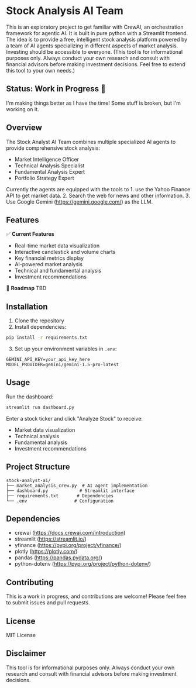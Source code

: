 # Stock Analysis AI Team

This is an exploratory project to get familiar with CrewAI, an orchestration framework for agentic AI. It is built in pure python with a Streamlit frontend. The idea is to provide a free, intelligent stock analysis platform powered by a team of AI agents specializing in different aspects of market analysis. Investing should be accessible to everyone.
(This tool is for informational purposes only. Always conduct your own research and consult with financial advisors before making investment decisions. Feel free to extend this tool to your own needs.)

## Status: Work in Progress 🚧

I'm making things better as I have the time! Some stuff is broken, but I'm working on it.

## Overview

The Stock Analyst AI Team combines multiple specialized AI agents to provide comprehensive stock analysis:
- Market Intelligence Officer
- Technical Analysis Specialist
- Fundamental Analysis Expert
- Portfolio Strategy Expert

Currently the agents are equipped with the tools to 1. use the Yahoo Finance API to get market data. 2. Search the web for news and other information. 3. Use Google Gemini (https://gemini.google.com/) as the LLM.

## Features

✅ **Current Features**
- Real-time market data visualization
- Interactive candlestick and volume charts
- Key financial metrics display
- AI-powered market analysis
- Technical and fundamental analysis
- Investment recommendations

🚧 **Roadmap**
TBD

## Installation

1. Clone the repository
2. Install dependencies:
```bash
pip install -r requirements.txt
```
3. Set up your environment variables in `.env`:
```
GEMINI_API_KEY=your_api_key_here
MODEL_PROVIDER=gemini/gemini-1.5-pro-latest
```

## Usage

Run the dashboard:
```bash
streamlit run dashboard.py
```

Enter a stock ticker and click "Analyze Stock" to receive:
- Market data visualization
- Technical analysis
- Fundamental analysis
- Investment recommendations

## Project Structure

```
stock-analyst-ai/
├── market_analysis_crew.py  # AI agent implementation
├── dashboard.py            # Streamlit interface
├── requirements.txt       # Dependencies
└── .env                  # Configuration
```

## Dependencies

- crewai (https://docs.crewai.com/introduction)
- streamlit (https://streamlit.io/)
- yfinance (https://pypi.org/project/yfinance/)
- plotly (https://plotly.com/)
- pandas (https://pandas.pydata.org/)
- python-dotenv (https://pypi.org/project/python-dotenv/)

## Contributing

This is a work in progress, and contributions are welcome! Please feel free to submit issues and pull requests.

## License

MIT License

## Disclaimer

This tool is for informational purposes only. Always conduct your own research and consult with financial advisors before making investment decisions. 
